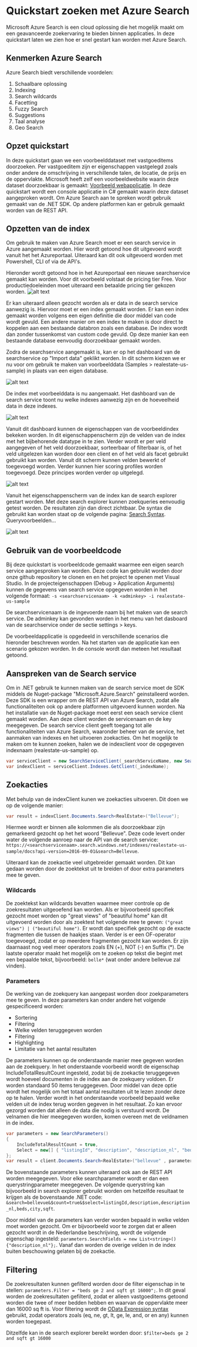 # Quickstart zoeken met Azure Search 
Microsoft Azure Search is een cloud oplossing die het mogelijk maakt om een geavanceerde zoekervaring te bieden binnen applicaties. In deze quickstart laten we zien hoe er snel gestart kan worden met Azure Search.

## Kenmerken Azure Search
Azure Search biedt verschillende voordelen:
1.	Schaalbare oplossing
2.	Indexing
3.	Search wildcards
4.	Facetting
5.  Fuzzy Search
6.  Suggestions
7.  Taal analyse
8.  Geo Search

## Opzet quickstart
In deze quickstart gaan we een voorbeelddataset met vastgoeditems doorzoeken. Per vastgoeditem zijn er eigenschappen vastgelegd zoals onder andere de omschrijving in verschillende talen, de locatie, de prijs en de oppervlakte. Microsoft heeft zelf een voorbeeldwebsite waarin deze dataset doorzoekbaar is gemaakt: [Voorbeeld webapplicatie](https://searchsamples.azurewebsites.net/#/homes). In deze quickstart wordt een console applicatie in C# gemaakt waarin deze dataset aangeproken wordt. Om Azure Search aan te spreken wordt gebruik gemaakt van de .NET SDK. Op andere platformen kan er gebruik gemaakt worden van de REST API.

## Opzetten van de index  
Om gebruik te maken van Azure Search moet er een search service in Azure aangemaakt worden. Hier wordt getoond hoe dit uitgevoerd wordt vanuit het het Azureportaal. Uiteraard kan dit ook uitgevoerd worden met Powershell, CLI of via de API's.  

Hieronder wordt getoond hoe in het Azureportaal een nieuwe searchservice gemaakt kan worden. Voor dit voorbeeld volstaat de pricing tier Free. Voor productiedoeleinden moet uiteraard een betaalde pricing tier gekozen worden.
![alt text](/Content/create_searchservice.png "Aanmaken Search Service")

Er kan uiteraard alleen gezocht worden als er data in de search service aanwezig is. Hiervoor moet er een index gemaakt worden. Er kan een index gemaakt worden volgens een eigen definitie die door middel van code wordt gevuld. Een andere manier om een index te maken is door direct te koppelen aan een bestaande databron zoals een database. De index wordt dan zonder tussenkomst van custom code  gevuld. Op deze manier kan een bestaande database eenvoudig doorzoekbaar gemaakt worden. 

Zodra de searchservice aangemaakt is, kan er op het dashboard van de searchservice op "Import data" geklikt worden. In dit scherm kiezen we er nu voor om gebruik te maken van voorbeelddata (Samples > realestate-us-sample) in plaats van een eigen database.

![alt text](/Content/create_sample_index.png "Aanmaken index op basis van voorbeelddata")


De index met voorbeelddata is nu aangemaakt. Het dashboard van de search service toont nu welke indexes aanwezig zijn en de hoeveelheid data in deze indexes.

![alt text](/Content/search_dashboard.png "Search service dasboard")


Vanuit dit dashboard kunnen de eigenschappen van de voorbeeldindex bekeken worden. In dit eigenschappenscherm zijn de velden van de index met het bijbehorende datatype in te zien. Verder wordt er per veld aangegeven of het veld doorzoekbaar, sorteerbaar of filterbaar is, of het veld uitgelezen kan worden door een client en of het veld als facet gebruikt gebruikt kan worden. Vanuit dit scherm kunnen velden bewerkt of toegevoegd worden. Verder kunnen hier scoring profiles worden toegevoegd. Deze principes worden verder op uitgelegd.

![alt text](/Content/index_overview.png "Index eigenschappen")


Vanuit het eigenschappenscherm van de index kan de search explorer gestart worden. Met deze search explorer kunnen zoekqueries eenvoudig getest worden. De resultaten zijn dan direct zichtbaar. De syntax die gebruikt kan worden staat op de volgende pagina: [Search Syntax](https://docs.microsoft.com/en-us/rest/api/searchservice/search-documents). Queryvoorbeelden...

![alt text](/Content/search_explorer.png "Search explorer")

## Gebruik van de voorbeeldcode
Bij deze quickstart is voorbeeldcode gemaakt waarmee een eigen search service aangesproken kan worden. Deze code kan gebruikt worden door onze github repository te clonen en en het project te openen met Visual Studio. In de projecteigenschappen (Debug > Application Arguments) kunnen de gegevens van search service opgegeven worden in het volgende formaat: 
`-s <searchservicenaam> -k <adminkey> -i realestate-us-sample`

De searchservicenaam is de ingevoerde naam bij het maken van de search service. De adminkey kan gevonden worden in het menu van het dasboard van de searchservice onder de sectie settings > keys.

De voorbeeldapplicatie is opgedeeld in verschillende scenarios die hieronder beschreven worden. Na het starten van de applicatie kan een scenario gekozen worden. In de console wordt dan meteen het resultaat getoond.

## Aanspreken van de Search service
Om in .NET gebruik te kunnen maken van de search service moet de SDK middels de Nuget-package "Microsoft.Azure.Search" geinstalleerd worden. Deze SDK is een wrapper om de REST API van Azure Search, zodat alle functionaliteiten ook op andere platformen uitgevoerd kunnen worden. Na het installatie van de Nuget-package moet eerst een seach service client gemaakt worden. Aan deze client worden de servicenaam en de key meegegeven. De search service client geeft toegang tot alle functionaliteiten van Azure Search, waaronder beheer van de service, het aanmaken van indexes en het uitvoeren zoekacties. Om het mogelijk te maken om te kunnen zoeken, halen we de indexclient voor de opgegeven indexnaam (realestate-us-sample) op.

```C#
var serviceClient = new SearchServiceClient(_searchServiceName, new SearchCredentials(_adminApiKey));
var indexClient = serviceClient.Indexes.GetClient(_indexName);
```

## Zoekacties
Met behulp van de indexClient kunen we zoekacties uitvoeren. Dit doen we op de volgende manier:

```C#
var result = indexClient.Documents.Search<RealEstate>("Bellevue");
```

Hiermee wordt er binnen alle kolommen die als doorzoekbaar zijn gemarkeerd gezocht op het het woord "Bellevue". Deze code levert onder water de volgende aanroep naar de API van de search service:
`https://<searchservicenaam>.search.windows.net/indexes/realestate-us-sample/docs?api-version=2016-09-01&search=Bellevue`.

Uiteraard kan de zoekactie veel uitgebreider gemaakt worden. Dit kan gedaan worden door de zoektekst uit te breiden of door extra parameters mee te geven.

### Wildcards
De zoektekst kan wildcards bevatten waarmee meer controle op de zoekresultaten uitgeoefend kan worden. Als er bijvoorbeeld specifiek gezocht moet worden op "great views" of "beautiful home" kan dit uitgevoerd worden door als zoektest het volgende mee te geven: `("great views") | ("beautiful home")`. Er wordt dan specifiek gezocht op de exacte fragmenten die tussen de haakjes staan. Verder is er een OF-operator toegevoegd, zodat er op meerdere fragmenten gezocht kan worden. Er zijn daarnaast nog veel meer operators zoals EN (+), NOT (-) en Suffix (*). De laatste operator maakt het mogelijk om te zoeken op tekst die begint met een bepaalde tekst, bijvoorbeeld: `belle*` (wat onder andere bellevue zal vinden).
 
### Parameters
De werking van de zoekquery kan aangepast worden door zoekparameters mee te geven. In deze parameters kan onder andere het volgende gespecificeerd worden:
- Sortering
- Filtering
- Welke velden teruggegeven worden
- Filtering
- Highlighting
- Limitatie van het aantal resultaten

De parameters kunnen op de onderstaande manier mee gegeven worden aan de zoekquery. In het onderstaande voorbeeld wordt de eigenschap IncludeTotalResultCount ingesteld, zodat bij de zoekactie teruggegeven wordt hoeveel documenten in de index aan de zoekquery voldoen. Er worden standaard 50 items teruggegeven. Door middel van deze optie wordt het mogelijk om het totaal aantal resultaten uit te lezen zonder deze op te halen. Verder wordt in het onderstaande voorbeeld bepaald welke velden uit de index terug worden gegeven in het resultaat. Zo kan ervoor gezorgd worden dat alleen de data die nodig is verstuurd wordt. De velnamen die hier meegegeven worden, komen overeen met de veldnamen in de index.
```C#
var parameters = new SearchParameters()
{
    IncludeTotalResultCount = true,
    Select = new[] { "listingId", "description", "description_nl", "beds", "city", "sqft" }
};
var result = client.Documents.Search<RealEstate>("bellevue" , parameters);
```

De bovenstaande parameters kunnen uiteraard ook aan de REST API worden meegegeven. Voor elke searchparameter wordt er dan een querystringparameter meegegeven. De volgende querystring kan bijvoorbeeld in search explorer gebruikt worden om hetzelfde resultaat te krijgen als de bovenstaande .NET code:
`&search=bellevue&$count=true&$select=listingId,description,description_nl,beds,city,sqft`.

Door middel van de parameters kan verder worden bepaald in welke velden moet worden gezocht. Om er bijvoorbeeld voor te zorgen dat er alleen gezocht wordt in de Nederlandse beschrijving, wordt de volgende eigenschap ingesteld: `parameters.SearchFields = new List<string>() {"description_nl"};`. Vanaf dan worden de overige velden in de index buiten beschouwing gelaten bij de zoekactie.

## Filtering
De zoekresultaten kunnen gefilterd worden door de filter eigenschap in te stellen: `parameters.Filter = "beds ge 2 and sqft gt 16000";`. In dit geval worden de zoekresultaten gefilterd, zodat er alleen vastgoeditems getoond worden die twee of meer bedden hebben en waarvan de oppervlakte meer dan 16000 sq ft is. Voor filtering wordt de [OData Expression syntax](https://docs.microsoft.com/en-us/rest/api/searchservice/odata-expression-syntax-for-azure-search) gebruikt, zodat operators zoals (eq, ne, gt, lt, ge, le, and, or en any) kunnen worden toegepast.

Ditzelfde kan in de search explorer bereikt worden door: `$filter=beds ge 2 and sqft gt 16000`


